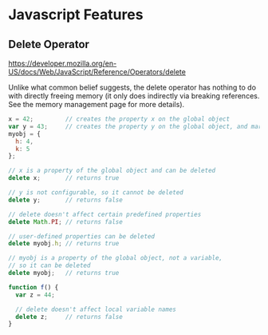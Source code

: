 # Javascript Features

## Delete Operator

https://developer.mozilla.org/en-US/docs/Web/JavaScript/Reference/Operators/delete

Unlike what common belief suggests, the delete operator has nothing to do with directly freeing memory (it only does indirectly via breaking references. See the memory management page for more details).

```javascript
x = 42;         // creates the property x on the global object
var y = 43;     // creates the property y on the global object, and marks it as non-configurable
myobj = {
  h: 4,
  k: 5
};

// x is a property of the global object and can be deleted
delete x;       // returns true

// y is not configurable, so it cannot be deleted
delete y;       // returns false

// delete doesn't affect certain predefined properties
delete Math.PI; // returns false

// user-defined properties can be deleted
delete myobj.h; // returns true

// myobj is a property of the global object, not a variable,
// so it can be deleted
delete myobj;   // returns true

function f() {
  var z = 44;

  // delete doesn't affect local variable names
  delete z;     // returns false
}
```